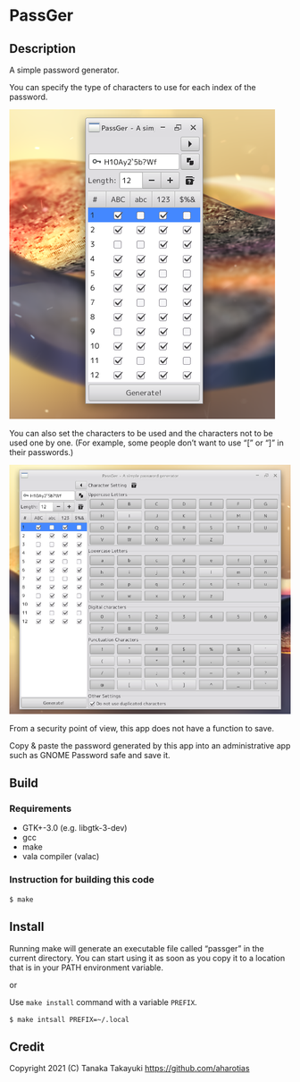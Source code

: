 PassGer
====================================================================================================
Description
----------------------------------------------------------------------------------------------------
A simple password generator.

You can specify the type of characters to use for each index of the password.

![pic1](docs/images/screenshot-1.png)

You can also set the characters to be used and the characters not to be used one by one. (For
example, some people don’t want to use “[” or “]” in their passwords.)

![pic2](docs/images/screenshot-2.png)

From a security point of view, this app does not have a function to save.

Copy & paste the password generated by this app into an administrative app such as GNOME Password
safe and save it.

Build
----------------------------------------------------------------------------------------------------
### Requirements
* GTK+-3.0 (e.g. libgtk-3-dev)
* gcc
* make
* vala compiler (valac)

### Instruction for building this code

    $ make

Install
----------------------------------------------------------------------------------------------------
Running make will generate an executable file called “passger” in the current directory. You can start
using it as soon as you copy it to a location that is in your PATH environment variable.

or

Use `make install` command with a variable `PREFIX`.

    $ make intsall PREFIX=~/.local

Credit
----------------------------------------------------------------------------------------------------
Copyright 2021 (C) Tanaka Takayuki <https://github.com/aharotias>
